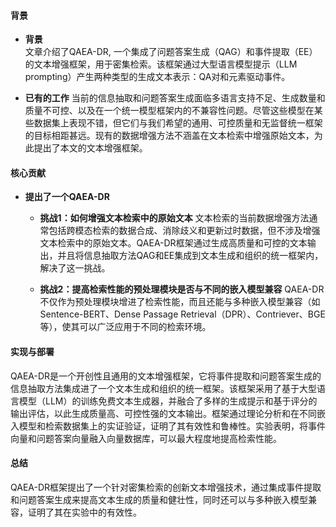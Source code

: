 #### 背景
- **背景**       
    文章介绍了QAEA-DR, 一个集成了问题答案生成（QAG）和事件提取（EE）的文本增强框架，用于密集检索。该框架通过大型语言模型提示（LLM prompting）产生两种类型的生成文本表示：QA对和元素驱动事件。

- **已有的工作**
    当前的信息抽取和问题答案生成面临多语言支持不足、生成数量和质量不可控、以及在一个统一模型框架内的不兼容性问题。尽管这些模型在某些数据集上表现不错，但它们与我们希望的通用、可控质量和无监督统一框架的目标相距甚远。现有的数据增强方法不涵盖在文本检索中增强原始文本，为此提出了本文的文本增强框架。

#### 核心贡献
- **提出了一个QAEA-DR**
    - **挑战1：如何增强文本检索中的原始文本**
        文本检索的当前数据增强方法通常包括跨模态检索的数据合成、消除歧义和更新过时数据，但不涉及增强文本检索中的原始文本。QAEA-DR框架通过生成高质量和可控的文本输出，并且将信息抽取方法QAG和EE集成到文本生成和组织的统一框架内，解决了这一挑战。

    - **挑战2：提高检索性能的预处理模块是否与不同的嵌入模型兼容**
        QAEA-DR不仅作为预处理模块增进了检索性能，而且还能与多种嵌入模型兼容（如Sentence-BERT、Dense Passage Retrieval（DPR）、Contriever、BGE等），使其可以广泛应用于不同的检索环境。

#### 实现与部署
QAEA-DR是一个开创性且通用的文本增强框架，它将事件提取和问题答案生成的信息抽取方法集成进了一个文本生成和组织的统一框架。该框架采用了基于大型语言模型（LLM）的训练免费文本生成器，并融合了多样的生成提示和基于评分的输出评估，以此生成质量高、可控性强的文本输出。框架通过理论分析和在不同嵌入模型和检索数据集上的实证验证，证明了其有效性和鲁棒性。实验表明，将事件向量和问题答案向量融入向量数据库，可以最大程度地提高检索性能。

#### 总结
QAEA-DR框架提出了一个针对密集检索的创新文本增强技术，通过集成事件提取和问题答案生成来提高文本生成的质量和健壮性，同时还可以与多种嵌入模型兼容，证明了其在实验中的有效性。